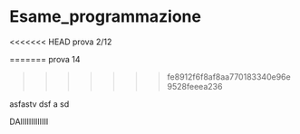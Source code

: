 # Esame_programmazione
<<<<<<< HEAD
prova 2/12

=======
prova 14
>>>>>>> fe8912f6f8af8aa770183340e96e9528feeea236

asfastv dsf a sd


DAIIIIIIIIIIIII